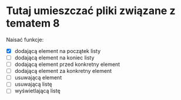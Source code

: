 # Tutaj umieszczać pliki związane z tematem 8
Naisać funkcje:  
- [x] dodającą element na początek listy
- [ ] dodającą element na koniec listy
- [ ] dodającą element przed konkretny element
- [ ] dodającą element za konkretny element
- [ ] usuwającą element
- [ ] usuwającą listę
- [ ] wyświetlającą listę